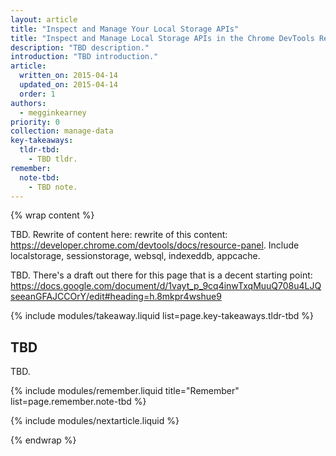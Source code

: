 ```yaml
---
layout: article
title: "Inspect and Manage Your Local Storage APIs"
title: "Inspect and Manage Local Storage APIs in the Chrome DevTools Resources Panel"
description: "TBD description."
introduction: "TBD introduction."
article:
  written_on: 2015-04-14
  updated_on: 2015-04-14
  order: 1
authors:
  - megginkearney
priority: 0
collection: manage-data
key-takeaways:
  tldr-tbd:
    - TBD tldr.
remember:
  note-tbd:
    - TBD note.
---
```

{% wrap content %}

TBD. Rewrite of content here: rewrite of this content: https://developer.chrome.com/devtools/docs/resource-panel. Include localstorage, sessionstorage, websql, indexeddb, appcache.

TBD. There's a draft out there for this page that is a decent starting point: https://docs.google.com/document/d/1vayt_p_9cq4inwTxqMuuQ708u4LJQseeanGFAJCCOrY/edit#heading=h.8mkpr4wshue9

{% include modules/takeaway.liquid list=page.key-takeaways.tldr-tbd %}

## TBD

TBD.

{% include modules/remember.liquid title="Remember" list=page.remember.note-tbd %}

{% include modules/nextarticle.liquid %}

{% endwrap %}
